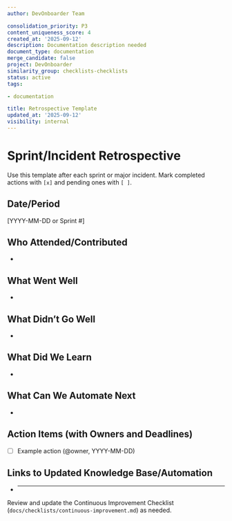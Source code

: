 ```yaml
---
author: DevOnboarder Team

consolidation_priority: P3
content_uniqueness_score: 4
created_at: '2025-09-12'
description: Documentation description needed
document_type: documentation
merge_candidate: false
project: DevOnboarder
similarity_group: checklists-checklists
status: active
tags:

- documentation

title: Retrospective Template
updated_at: '2025-09-12'
visibility: internal
---
```


# Sprint/Incident Retrospective

Use this template after each sprint or major incident. Mark completed actions with `[x]` and pending ones with `[ ]`.

## Date/Period

[YYYY-MM-DD or Sprint #]

## Who Attended/Contributed

-

## What Went Well

-

## What Didn’t Go Well

-

## What Did We Learn

-

## What Can We Automate Next

-

## Action Items (with Owners and Deadlines)

- [ ] Example action (@owner, YYYY-MM-DD)

## Links to Updated Knowledge Base/Automation

- ***

Review and update the Continuous Improvement Checklist (`docs/checklists/continuous-improvement.md`) as needed.
